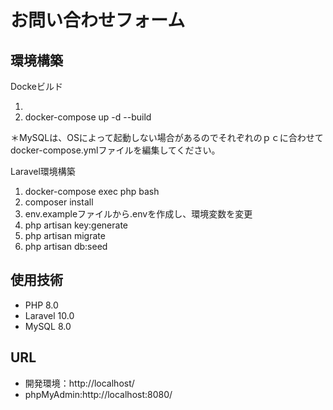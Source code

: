 # お問い合わせフォーム
## 環境構築
Dockeビルド  

1.   
2. docker-compose up -d --build  

＊MySQLは、OSによって起動しない場合があるのでそれぞれのｐｃに合わせてdocker-compose.ymlファイルを編集してください。  

Laravel環境構築　　

1. docker-compose exec php bash  
2. composer install
3. env.exampleファイルから.envを作成し、環境変数を変更
4. php artisan key:generate
5. php artisan migrate
6. php artisan db:seed
## 使用技術  
* PHP 8.0
* Laravel 10.0
* MySQL 8.0
## URL  
* 開発環境：http://localhost/
* phpMyAdmin:http://localhost:8080/
